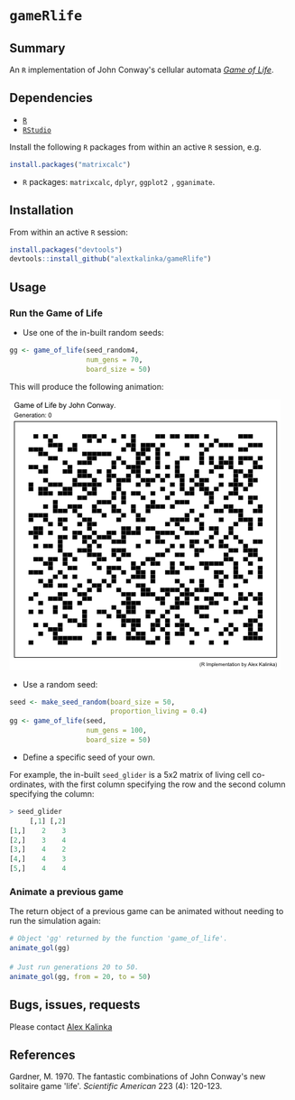 # `gameRlife`

## Summary

An `R` implementation of John Conway's cellular automata [*Game of Life*](https://en.wikipedia.org/wiki/Conway%27s_Game_of_Life).

## Dependencies

* [`R`](https://www.r-project.org/)
* [`RStudio`](https://www.rstudio.com/products/rstudio/download/)

Install the following `R` packages from within an active `R` session, e.g.

```r
install.packages("matrixcalc")
```


* `R` packages: `matrixcalc`, `dplyr`, `ggplot2
`, `gganimate`.

## Installation

From within an active `R` session:

```r
install.packages("devtools")
devtools::install_github("alextkalinka/gameRlife")
```

## Usage

### Run the Game of Life

* Use one of the in-built random seeds:

```r
gg <- game_of_life(seed_random4,
                   num_gens = 70,
                   board_size = 50)
```

This will produce the following animation:

![gameRlife random_seed4](imgs/seed_random4-70gens.gif)

* Use a random seed:

```r
seed <- make_seed_random(board_size = 50,
                         proportion_living = 0.4)
gg <- game_of_life(seed,
                   num_gens = 100,
                   board_size = 50)
```

* Define a specific seed of your own.

For example, the in-built `seed_glider` is a 5x2 matrix of living cell co-ordinates, with the first column specifying the row and the second column specifying the column:

```r
> seed_glider
     [,1] [,2]
[1,]    2    3
[2,]    3    4
[3,]    4    2
[4,]    4    3
[5,]    4    4

```

### Animate a previous game

The return object of a previous game can be animated without needing to run the simulation again:

```r
# Object 'gg' returned by the function 'game_of_life'.
animate_gol(gg)

# Just run generations 20 to 50.
animate_gol(gg, from = 20, to = 50)
```

## Bugs, issues, requests

Please contact [Alex Kalinka](mailto:alex.t.kalinka@gmail.com)

## References

Gardner, M. 1970. The fantastic combinations of John Conway's new solitaire game 'life'. *Scientific American* 223 (4): 120-123.
